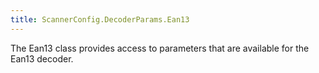 ```yaml
---
title: ScannerConfig.DecoderParams.Ean13
---
```


The Ean13 class provides access to parameters that are available for
 the Ean13 decoder.


